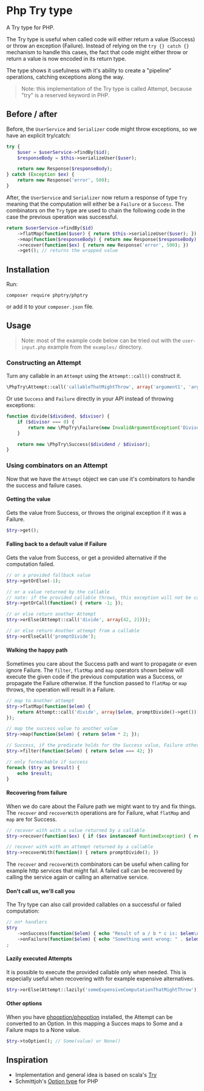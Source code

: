 Php Try type
============

A Try type for PHP.

The Try type is useful when called code will either return a value (Success) or
throw an exception (Failure). Instead of relying on the `try {} catch {}`
mechanism to handle this cases, the fact that code might either throw or return
a value is now encoded in its return type.

The type shows it usefulness with it's ability to create a "pipeline"
operations, catching exceptions along the way.

> Note: this implementation of the Try type is called Attempt, because "try" is
> a reserved keyword in PHP.

## Before / after

Before, the `UserService` and `Serializer` code might throw exceptions, so we
have an explicit try/catch:

```php
try {
    $user = $userService->findBy($id);
    $responseBody = $this->serializeUser($user);

    return new Response($responseBody);
} catch (Exception $ex) {
    return new Response('error', 500);
}
```

After, the `UserService` and `Serializer` now return a response of type `Try`
meaning that the computation will either be a `Failure` or a `Success`. The
combinators on the `Try` type are used to chain the following code in the case
the previous operation was successful.

```php
return $userService->findBy($id)
    ->flatMap(function($user) { return $this->serializeUser($user); }) // walk the happy path!
    ->map(function($responseBody) { return new Response($responseBody); })
    ->recover(function($ex) { return new Response('error', 500); })
    ->get(); // returns the wrapped value
```

## Installation

Run:

```
composer require phptry/phptry
```
or add it to your `composer.json` file.

## Usage

> Note: most of the example code below can be tried out with the
> `user-input.php` example from the `examples/` directory.

### Constructing an Attempt

Turn any callable in an `Attempt` using the `Attempt::call()` construct it.

```php
\PhpTry\Attempt::call('callableThatMightThrow', array('argument1', 'argument2'));
```

Or use `Success` and `Failure` directly in your API instead of throwing exceptions:

```php
function divide($dividend, $divisor) {
    if ($divisor === 0) {
        return new \PhpTry\Failure(new InvalidArgumentException('Divisor cannot be 0.'));
    }

    return new \PhpTry\Success($dividend / $divisor);
}
```

### Using combinators on an Attempt

Now that we have the `Attempt` object we can use it's combinators to handle the
success and failure cases.

#### Getting the value

Gets the value from Success, or throws the original exception if it was a Failure.

```php
$try->get();
```

#### Falling back to a default value if Failure

Gets the value from Success, or get a provided alternative if the computation failed.

```php
// or a provided fallback value
$try->getOrElse(-1);

// or a value returned by the callable
// note: if the provided callable throws, this exception will not be catched
$try->getOrCall(function() { return -1; });

// or else return another Attempt
$try->orElse(Attempt::call('divide', array(42, 21)));

// or else return Another attempt from a callable
$try->orElseCall('promptDivide');
```

#### Walking the happy path

Sometimes you care about the Success path and want to propagate or even ignore
Failure. The `filter`, `flatMap` and `map` operators shown below will execute
the given code if the previous computation was a Success, or propagate the
Failure otherwise. If the function passed to `flatMap` or `map` throws, the
operation will result in a Failure.

```php
// map to Another attempt
$try->flatMap(function($elem) {
    return Attempt::call('divide', array($elem, promptDivide()->get()));
});

// map the success value to another value
$try->map(function($elem) { return $elem * 2; });

// Success, if the predicate holds for the Success value, Failure otherwise
$try->filter(function($elem) { return $elem === 42; })

// only foreachable if success
foreach ($try as $result) {
    echo $result;
}
```

#### Recovering from failure

When we do care about the Failure path we might want to try and fix things. The
`recover` and `recoverWith` operations are for Failure, what `flatMap` and
`map` are for Success.

```php
// recover with with a value returned by a callable
$try->recover(function($ex) { if ($ex instanceof RuntimeException) { return 21; } throw $ex; })

// recover with with an attempt returned by a callable
$try->recoverWith(function() { return promptDivide(); })
```

The `recover` and `recoverWith` combinators can be useful when calling for
example http services that might fail. A failed call can be recovered by
calling the service again or calling an alternative service.

#### Don't call us, we'll call you

The Try type can also call provided callables on a successful or failed computation:

```php
// on* handlers
$try
    ->onSuccess(function($elem) { echo "Result of a / b * c is: $elem\n"; })
    ->onFailure(function($elem) { echo "Something went wrong: " . $elem->getMessage() . "\n"; promptDivide(); })
;
```

#### Lazily executed Attempts

It is possible to execute the provided callable only when needed. This is
especially useful when recovering with for example expensive alternatives.

```php
$try->orElse(Attempt::lazily('someExpensiveComputationThatMightThrow'));
```

#### Other options

When you have [phpoption/phpoption] installed, the Attempt can be converted to
an Option. In this mapping a Succes maps to Some and a Failure maps to a None
value.

```php
$try->toOption(); // Some(value) or None()
```

[phpoption/phpoption]: https://github.com/schmittjoh/php-option

## Inspiration

- Implementation and general idea is based on scala's [Try]
- Schmittjoh's [Option type] for PHP

[Try]: http://www.scala-lang.org/api/2.9.3/scala/util/Try.html
[Option type]: https://github.com/schmittjoh/php-option
